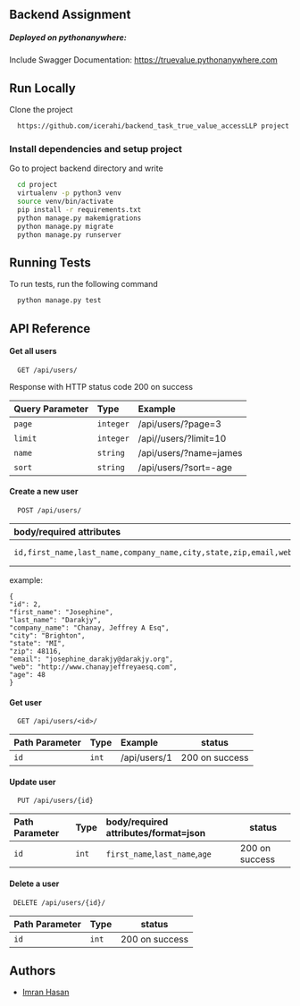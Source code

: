 ## Backend Assignment


##### **Deployed on pythonanywhere:**

Include Swagger Documentation:
 https://truevalue.pythonanywhere.com


## Run Locally

Clone the project

```bash
  https://github.com/icerahi/backend_task_true_value_accessLLP project
```


### Install dependencies and setup project

Go to project backend directory and write

```bash
  cd project
  virtualenv -p python3 venv 
  source venv/bin/activate
  pip install -r requirements.txt
  python manage.py makemigrations
  python manage.py migrate 
  python manage.py runserver
```

## Running Tests

To run tests, run the following command

```bash
  python manage.py test
```

  
## API Reference

#### Get all users

```http
  GET /api/users/
```
Response with HTTP status code 200 on success

| Query Parameter | Type     | Example                |
| :-------- | :------- | :------------------------- |
| `page` | `integer` | /api/users/?page=3 ||
| `limit` | `integer` | /api//users/?limit=10 | default is 5|
| `name` | `string` | /api/users/?name=james | |
| `sort` | `string` | /api/users/?sort=-age | |


#### Create a new user

```http
  POST /api/users/
```

| body/required attributes | format     |   status|              
| :-------- | :------- | ----|
| `id,first_name,last_name,company_name,city,state,zip,email,web,age`      | `json` | 201 on success| 

example:
``` 
{
"id": 2,
"first_name": "Josephine",
"last_name": "Darakjy",
"company_name": "Chanay, Jeffrey A Esq",
"city": "Brighton",
"state": "MI",
"zip": 48116,
"email": "josephine_darakjy@darakjy.org",
"web": "http://www.chanayjeffreyaesq.com",
"age": 48
} 
```

#### Get user

```http
  GET /api/users/<id>/
```

| Path Parameter | Type     | Example                       |status|
| :-------- | :------- | :-------------------------------- |---|
| `id`      | `int` | /api/users/1  |200 on success|

#### Update user

```http
  PUT /api/users/{id}
```

| Path Parameter | Type     | body/required attributes/format=json | status |
| :-------- | :------- | :-------------------------------- |----|
| `id`      | `int` | `first_name`,`last_name`,`age` |200 on success|


#### Delete a user

```http
 DELETE /api/users/{id}/
```

| Path Parameter | Type     | status|
| :-------- | :------- |  -----|
| `id`      | `int` | 200 on success |



## Authors

- [Imran Hasan ](https://linkedin.com/in/icerahi)

  
